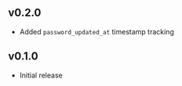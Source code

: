 ## v0.2.0

- Added `password_updated_at` timestamp tracking
<!-- TODO: shapeshift -->

## v0.1.0

- Initial release
